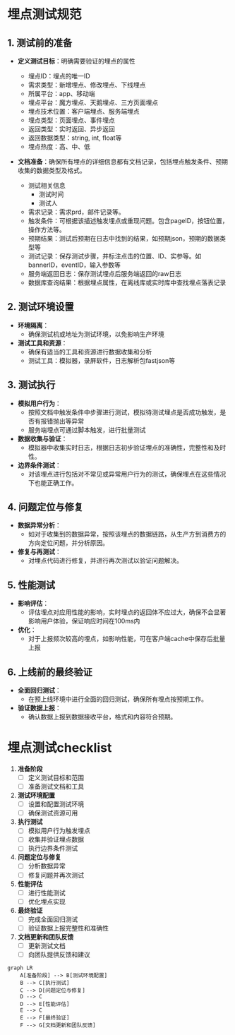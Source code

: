 # 埋点测试规范

## 1. **测试前的准备**

- **定义测试目标**：明确需要验证的埋点的属性 
    - 埋点ID：埋点的唯一ID
    - 需求类型：新增埋点、修改埋点、下线埋点
    - 所属平台：app、移动端
    - 埋点平台：魔方埋点、天鹅埋点、三方页面埋点
    - 埋点技术位置：客户端埋点、服务端埋点
    - 埋点类型：页面埋点、事件埋点
    - 返回类型：实时返回、异步返回
    - 返回数据类型：string, int, float等
    - 埋点热度：高、中、低

- **文档准备**：确保所有埋点的详细信息都有文档记录，包括埋点触发条件、预期收集的数据类型及格式。
    - 测试相关信息
      - 测试时间
      - 测试人
    - 需求记录：需求prd，邮件记录等。
    - 触发条件：可根据该描述触发埋点或重现问题。包含pageID，按钮位置，操作方法等。
    - 预期结果：测试后预期在日志中找到的结果，如预期json，预期的数据类型等
    - 测试记录：保存测试步骤，并标注点击的位置、ID、实参等。如bannerID，eventID，输入参数等
    - 服务端返回日志：保存测试埋点后服务端返回的raw日志
    - 数据库查询结果：根据埋点属性，在离线库或实时库中查找埋点落表记录

## 2. **测试环境设置**

- **环境隔离**：
    - 确保测试机或地址为测试环境，以免影响生产环境
- **测试工具和资源**：
    - 确保有适当的工具和资源进行数据收集和分析
    - 测试工具：模拟器，录屏软件，日志解析包fastjson等

## 3. **测试执行**

- **模拟用户行为**：
    - 按照文档中触发条件中步骤进行测试，模拟待测试埋点是否成功触发，是否有报错抛出等异常
    - 服务端埋点可通过脚本触发，进行批量测试
- **数据收集与验证**：
    - 模拟器中收集实时日志，根据日志初步验证埋点的准确性，完整性和及时性。
- **边界条件测试**：
    - 对该埋点进行包括对不常见或异常用户行为的测试，确保埋点在这些情况下也能正确工作。

## 4. **问题定位与修复**

- **数据异常分析**：
    - 如对于收集到的数据异常，按照该埋点的数据链路，从生产方到消费方的方向定位问题，并分析原因。
- **修复与再测试**：
    - 对埋点代码进行修复，并进行再次测试以验证问题解决。

## 5. **性能测试**

- **影响评估**：
    - 评估埋点对应用性能的影响，实时埋点的返回体不应过大，确保不会显著影响用户体验，保证响应时间在100ms内
- **优化**：
    - 对于上报频次较高的埋点，如影响性能，可在客户端cache中保存后批量上报

## 6. **上线前的最终验证**

- **全面回归测试**：
    - 在预上线环境中进行全面的回归测试，确保所有埋点按预期工作。
- **验证数据上报**：
    - 确认数据上报到数据接收平台，格式和内容符合预期。

# 埋点测试checklist

1. **准备阶段**
    - [ ] 定义测试目标和范围 
    - [ ] 准备测试文档和工具

2. **测试环境配置**
    - [ ] 设置和配置测试环境
    - [ ] 确保测试资源可用

3. **执行测试**
    - [ ] 模拟用户行为触发埋点
    - [ ] 收集并验证埋点数据
    - [ ] 执行边界条件测试

4. **问题定位与修复**
    - [ ] 分析数据异常
    - [ ] 修复问题并再次测试

5. **性能评估**
    - [ ] 进行性能测试
    - [ ] 优化埋点实现

6. **最终验证**
    - [ ] 完成全面回归测试
    - [ ] 验证数据上报完整性和准确性

7. **文档更新和团队反馈**
    - [ ] 更新测试文档
    - [ ] 向团队提供反馈和建议

``` mermaid
graph LR
    A[准备阶段] --> B[测试环境配置]
    B --> C[执行测试]
    C --> D[问题定位与修复]
    D --> C
    D --> E[性能评估]
    E --> C
    E --> F[最终验证]
    F --> G[文档更新和团队反馈]
```